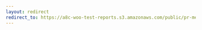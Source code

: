 ```yaml
---
layout: redirect
redirect_to: https://a8c-woo-test-reports.s3.amazonaws.com/public/pr-merge/40458/e2e/index.html
---
```

